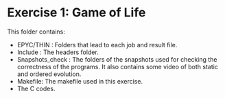 # Exercise 1: Game of Life
This folder contains:
- EPYC/THIN : Folders that lead to each job and result file.
- Include : The headers folder.
- Snapshots_check : The folders of the snapshots used for checking the correctness of the programs. It also contains some video of both static and ordered evolution.
- Makefile: The makefile used in this exercise.
- The C codes.
